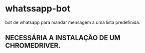 # whatssapp-bot
 bot de whatsapp para mandar mensagem à uma lista predefinida.
## NECESSÁRIA A INSTALAÇÃO DE UM CHROMEDRIVER.